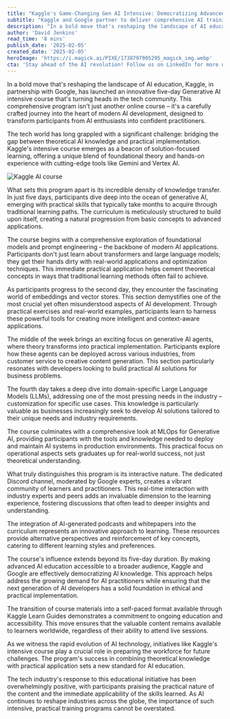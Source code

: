 ```yaml
---
title: "Kaggle's Game-Changing Gen AI Intensive: Democratizing Advanced AI Education in Just 5 Days"
subtitle: "Kaggle and Google partner to deliver comprehensive AI training in 5-day intensive format"
description: "In a bold move that's reshaping the landscape of AI education, Kaggle, in partnership with Google, has launched an innovative five-day Generative AI intensive course that's turning heads in the tech community."
author: 'David Jenkins'
read_time: '8 mins'
publish_date: '2025-02-05'
created_date: '2025-02-05'
heroImage: 'https://i.magick.ai/PIXE/1738797905295_magick_img.webp'
cta: 'Stay ahead of the AI revolution! Follow us on LinkedIn for more updates on groundbreaking educational initiatives like Kaggle's Gen AI Intensive and other transformative developments in the world of artificial intelligence.'
---
```


In a bold move that's reshaping the landscape of AI education, Kaggle, in partnership with Google, has launched an innovative five-day Generative AI intensive course that's turning heads in the tech community. This comprehensive program isn't just another online course – it's a carefully crafted journey into the heart of modern AI development, designed to transform participants from AI enthusiasts into confident practitioners.

The tech world has long grappled with a significant challenge: bridging the gap between theoretical AI knowledge and practical implementation. Kaggle's intensive course emerges as a beacon of solution-focused learning, offering a unique blend of foundational theory and hands-on experience with cutting-edge tools like Gemini and Vertex AI.

![Kaggle AI course](https://i.magick.ai/PIXE/1738797905298_magick_img.webp)

What sets this program apart is its incredible density of knowledge transfer. In just five days, participants dive deep into the ocean of generative AI, emerging with practical skills that typically take months to acquire through traditional learning paths. The curriculum is meticulously structured to build upon itself, creating a natural progression from basic concepts to advanced applications.

The course begins with a comprehensive exploration of foundational models and prompt engineering – the backbone of modern AI applications. Participants don't just learn about transformers and large language models; they get their hands dirty with real-world applications and optimization techniques. This immediate practical application helps cement theoretical concepts in ways that traditional learning methods often fail to achieve.

As participants progress to the second day, they encounter the fascinating world of embeddings and vector stores. This section demystifies one of the most crucial yet often misunderstood aspects of AI development. Through practical exercises and real-world examples, participants learn to harness these powerful tools for creating more intelligent and context-aware applications.

The middle of the week brings an exciting focus on generative AI agents, where theory transforms into practical implementation. Participants explore how these agents can be deployed across various industries, from customer service to creative content generation. This section particularly resonates with developers looking to build practical AI solutions for business problems.

The fourth day takes a deep dive into domain-specific Large Language Models (LLMs), addressing one of the most pressing needs in the industry – customization for specific use cases. This knowledge is particularly valuable as businesses increasingly seek to develop AI solutions tailored to their unique needs and industry requirements.

The course culminates with a comprehensive look at MLOps for Generative AI, providing participants with the tools and knowledge needed to deploy and maintain AI systems in production environments. This practical focus on operational aspects sets graduates up for real-world success, not just theoretical understanding.

What truly distinguishes this program is its interactive nature. The dedicated Discord channel, moderated by Google experts, creates a vibrant community of learners and practitioners. This real-time interaction with industry experts and peers adds an invaluable dimension to the learning experience, fostering discussions that often lead to deeper insights and understanding.

The integration of AI-generated podcasts and whitepapers into the curriculum represents an innovative approach to learning. These resources provide alternative perspectives and reinforcement of key concepts, catering to different learning styles and preferences.

The course's influence extends beyond its five-day duration. By making advanced AI education accessible to a broader audience, Kaggle and Google are effectively democratizing AI knowledge. This approach helps address the growing demand for AI practitioners while ensuring that the next generation of AI developers has a solid foundation in ethical and practical implementation.

The transition of course materials into a self-paced format available through Kaggle Learn Guides demonstrates a commitment to ongoing education and accessibility. This move ensures that the valuable content remains available to learners worldwide, regardless of their ability to attend live sessions.

As we witness the rapid evolution of AI technology, initiatives like Kaggle's intensive course play a crucial role in preparing the workforce for future challenges. The program's success in combining theoretical knowledge with practical application sets a new standard for AI education.

The tech industry's response to this educational initiative has been overwhelmingly positive, with participants praising the practical nature of the content and the immediate applicability of the skills learned. As AI continues to reshape industries across the globe, the importance of such intensive, practical training programs cannot be overstated.